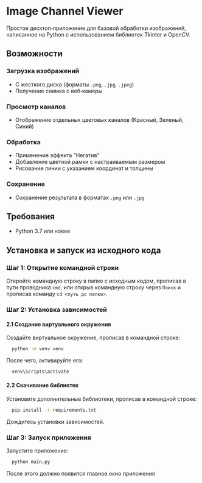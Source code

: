 # Image Channel Viewer

Простое десктоп‑приложение для базовой обработки изображений, написанное на Python с использованием библиотек Tkinter и OpenCV.

## Возможности

### Загрузка изображений
- С жесткого диска (форматы `.png`, `.jpg`, `.jpeg`)
- Получение снимка с веб‑камеры

### Просмотр каналов
- Отображение отдельных цветовых каналов (Красный, Зеленый, Синий)

### Обработка
- Применение эффекта "Негатив"
- Добавление цветной рамки с настраиваемым размером
- Рисование линии с указанием координат и толщины

### Сохранение
- Сохранение результата в форматах `.png` или `.jpg`

## Требования
- Python 3.7 или новее

## Установка и запуск из исходного кода
### Шаг 1: Открытие командной строки
Откройте командную строку в папке с исходным кодом, прописав в пути проводника `cmd`, или открыв командную строку через
`Поиск` и прописав команду `cd <путь до папки>`.

### Шаг 2: Установка зависимостей
#### 2.1 Создание виртуального окружения
Создайте виртуальное окружение, прописав в командной строке:
```bash
  python -m venv venv
```

После чего, активируйте его:
```bash
  venv\Scripts\activate
```

#### 2.2 Скачивание библиотек
Установите дополнительные библиотеки, прописав в командной строке:
```bash
  pip install -r requirements.txt
```
Дождитесь установки зависимостей.

### Шаг 3: Запуск приложения
Запустите приложение:
```bash
  python main.py
```
После этого должно появится главное окно приложения